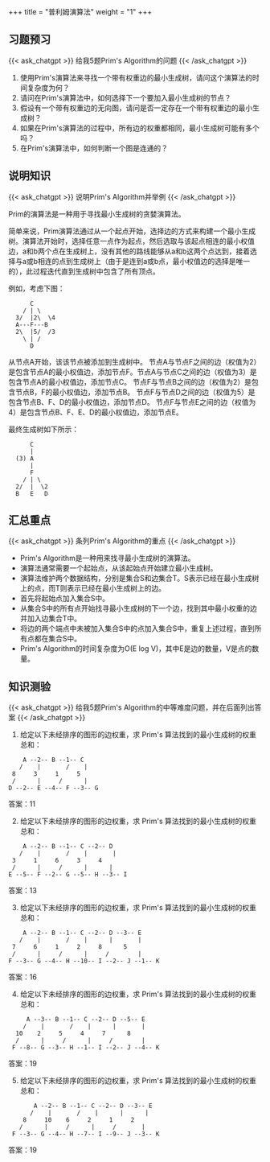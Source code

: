 +++
title = "普利姆演算法"
weight = "1"
+++
## 习题预习
{{< ask_chatgpt >}}
给我5题Prim's Algorithm的问题
{{< /ask_chatgpt >}}



1. 使用Prim's演算法来寻找一个带有权重边的最小生成树，请问这个演算法的时间复杂度为何？
2. 请问在Prim's演算法中，如何选择下一个要加入最小生成树的节点？
3. 假设有一个带有权重边的无向图，请问是否一定存在一个带有权重边的最小生成树？
4. 如果在Prim's演算法的过程中，所有边的权重都相同，最小生成树可能有多个吗？
5. 在Prim's演算法中，如何判断一个图是连通的？   

## 说明知识
{{< ask_chatgpt >}}
说明Prim's Algorithm并举例
{{< /ask_chatgpt >}}



Prim的演算法是一种用于寻找最小生成树的贪婪演算法。

简单来说，Prim演算法通过从一个起点开始，选择边的方式来构建一个最小生成树。演算法开始时，选择任意一点作为起点，然后选取与该起点相连的最小权值边，a和b两个点在生成树上，没有其他的路线能够从a和b这两个点达到，接着选择与a或b相连的点到生成树上（由于是连到a或b点，最小权值边的选择是唯一的），此过程迭代直到生成树中包含了所有顶点。

例如，考虑下图：

```
      C
    / | \
  3/  |2\  \4
  A---F---B
  2\  |5/  /3
    \ | / 
      D
```

从节点A开始，该该节点被添加到生成树中。 节点A与节点F之间的边（权值为2）是包含节点A的最小权值边，添加节点F。节点A与节点C之间的边（权值为3）是包含节点A的最小权值边，添加节点C。 节点F与节点B之间的边（权值为2）是包含节点B，F的最小权值边，添加节点B。 节点F与节点D之间的边（权值为5）是包含节点B、F、D的最小权值边，添加节点D。 节点F与节点E之间的边（权值为4）是包含节点B、F、E、D的最小权值边，添加节点E。

最终生成树如下所示：

```
      C
      |
  (3) A
      |
      F
    / | \
  2/  |  \2
  B   E   D
```   

## 汇总重点
{{< ask_chatgpt >}}
条列Prim's Algorithm的重点
{{< /ask_chatgpt >}}



- Prim's Algorithm是一种用来找寻最小生成树的演算法。
- 演算法通常需要一个起始点，从该起始点开始建立最小生成树。
- 演算法维护两个数据结构，分别是集合S和边集合T。S表示已经在最小生成树上的点，而T则表示已经在最小生成树上的边。
- 首先将起始点加入集合S中。
- 从集合S中的所有点开始找寻最小生成树的下一个边，找到其中最小权重的边并加入边集合T中。
- 将边的两个端点中未被加入集合S中的点加入集合S中，重复上述过程，直到所有点都在集合S中。
- Prim's Algorithm的时间复杂度为O(E log V)，其中E是边的数量，V是点的数量。   

## 知识测验
{{< ask_chatgpt >}}
给我5题Prim's Algorithm的中等难度问题，并在后面列出答案
{{< /ask_chatgpt >}}



1. 给定以下未经排序的图形的边权重，求 Prim's 算法找到的最小生成树的权重总和：
```
    A --2-- B --1-- C
   /    |       /    |
 8     3     1     5
 /      |     /      |
D --2-- E --4-- F --3-- G
```
答案：11

2. 给定以下未经排序的图形的边权重，求 Prim's 算法找到的最小生成树的权重总和：
```
    A --2-- B --1-- C --2-- D
   /    |       /    |       |
 3     1     6     3     4
 /      |     /      |      |
E --5-- F --2-- G --5-- H --3-- I
```
答案：13

3. 给定以下未经排序的图形的边权重，求 Prim's 算法找到的最小生成树的权重总和：
```
    A --2-- B --1-- C --2-- D --3-- E
   /    |       /    |      |       |
 7     6     1     2     8      5
 /      |     /      |     /        |
F --3-- G --4-- H --10-- I --2-- J --1-- K
```
答案：16

4. 给定以下未经排序的图形的边权重，求 Prim's 算法找到的最小生成树的权重总和：
```
     A --3-- B --1-- C --2-- D --5-- E
    /    |       /    |      |       |
  10    2     5     4     7      8
  /      |     /      |     /        |
 F --8-- G --3-- H --1-- I --2-- J --4-- K
```
答案：19

5. 给定以下未经排序的图形的边权重，求 Prim's 算法找到的最小生成树的权重总和：
```
       A --2-- B --1-- C --2-- D --3-- E
      /    |       /    |      |      |
    8     10    6     2     1     2
   /      |     /      |     /       |
 F --3-- G --4-- H --7-- I --9-- J --3-- K
```
答案：19   

